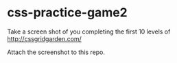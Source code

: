 # css-practice-game2

Take a screen shot of you completing the first 10 levels of http://cssgridgarden.com/

Attach the screenshot to this repo.
